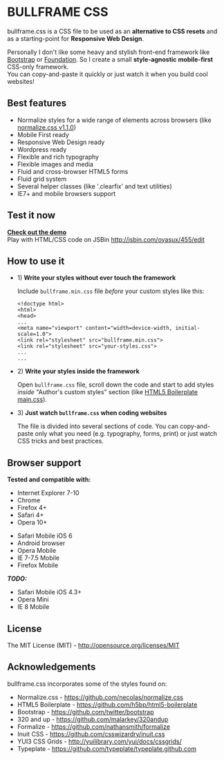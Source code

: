 <h1>BULLFRAME CSS</h1>
<p>bullframe.css is a CSS file to be used as an <b>alternative to CSS resets</b> and as a starting-point for <b>Responsive Web Design</b>.</p>
<p>Personally I don't like some heavy and stylish front-end framework like <a href="http://twitter.github.com/bootstrap/" title="Twitter Bootstrap">Bootstrap</a> or <a href="http://foundation.zurb.com/" title="Zurb Foundation">Foundation</a>. So I create a small <b>style-agnostic mobile-first</b> CSS-only framework.<br>
You can copy-and-paste it quickly or just watch it when you build cool websites!


<h2>Best features</h2>
<ul>
  <li>Normalize styles for a wide range of elements across browsers (like 
  <a href="https://github.com/necolas/normalize.css/tree/v1.1.0" title="normalize.css">normalize.css v1.1.0</a>)</li>
  <li>Mobile First ready</li>
  <li>Responsive Web Design ready</li>
  <li>Wordpress ready</li>
  <li>Flexible and rich typography</li>
  <li>Flexible images and media</li>
  <li>Fluid and cross-browser HTML5 forms</li>
  <li>Fluid grid system</li>
  <li>Several helper classes (like '.clearfix' and text utilities)</li>
  <li>IE7+ and mobile browsers support</li>
</ul>


<h2>Test it now</h2>
<p><b><a href="http://jsbin.com/oyasux/455/quiet" title="bullframe demo page - JSBin">Check out the demo</a></b><br>
Play with HTML/CSS code on JSBin <a href="http://jsbin.com/oyasux/455/edit" title="bullframe demo page - JSBin">http://jsbin.com/oyasux/455/edit</a></p>


<h2>How to use it</h2>
<ul>
  <li>
    <p>1) <b>Write your styles without ever touch the framework</b></p>
    <p>Include <code>bullframe.min.css</code> file <i>before</i> your custom styles like this:</p>
<pre><code>&lt;!doctype html>
&lt;html>
&lt;head>
...
&lt;meta name="viewport" content="width=device-width, initial-scale=1.0">
&lt;link rel="stylesheet" src="bullframe.min.css"></mark>
&lt;link rel="stylesheet" src="your-styles.css">
...
...</code></pre>
  </li>
</ul>
<ul>
  <li>
    <p>2) <b>Write your styles inside the framework</b></p>
  <p>Open <code>bullframe.css</code> file, scroll down the code and start to add styles <i>inside</i>
"Author's custom styles" section (like <a href="https://github.com/h5bp/html5-boilerplate/blob/master/css/main.css" title="HTML5 Boilerplate main.css">HTML5 Boilerplate main.css</a>).</p>
  </li>
</ul>
<ul>
  <li>
    <p>3) <b>Just watch <code>bullframe.css</code> when coding websites</b></p>
  <p>The file is divided into several sections of code. You can copy-and-paste only what you need (e.g. typography, forms, print) or just watch CSS tricks and best practices.</p>
  </li>
</ul>


<h2>Browser support</h2>
<b>Tested and compatible with:</b>
<ul>
  <li>Internet Explorer 7-10</li>
  <li>Chrome</li>
  <li>Firefox 4+</li>
  <li>Safari 4+</li>
  <li>Opera 10+</li>
</ul>
<ul>
  <li>Safari Mobile iOS 6</li>
  <li>Android browser</li>
  <li>Opera Mobile</li>
  <li>IE 7-7.5 Mobile</li>
  <li>Firefox Mobile</li>
</ul>
<b><i>TODO:</i></b>
<ul>
  <li>Safari Mobile iOS 4.3+</li>
  <li>Opera Mini</li>
  <li>IE 8 Mobile</li>
</ul>


<h2>License</h2>
<p>The MIT License (MIT) - <a href="http://opensource.org/licenses/MIT" title="The MIT License">http://opensource.org/licenses/MIT</a></p>


<h2>Acknowledgements</h2>
bullframe.css incorporates some of the styles found on:
<ul>
  <li>Normalize.css - <a href="https://github.com/necolas/normalize.css" title="">https://github.com/necolas/normalize.css</a></li>
  <li>HTML5 Boilerplate - <a href="https://github.com/h5bp/html5-boilerplate" title="">https://github.com/h5bp/html5-boilerplate</a></li>
  <li>Bootstrap - <a href="https://github.com/twitter/bootstrap" title="">https://github.com/twitter/bootstrap</a></li>
  <li>320 and up - <a href="https://github.com/malarkey/320andup" title="">https://github.com/malarkey/320andup</a></li>
  <li>Formalize - <a href="https://github.com/nathansmith/formalize" title="">https://github.com/nathansmith/formalize</a></li>
  <li>Inuit CSS - <a href="https://github.com/csswizardry/inuit.css" title="">https://github.com/csswizardry/inuit.css</a></li>
  <li>YUI3 CSS Grids - <a href="http://yuilibrary.com/yui/docs/cssgrids/" title="">http://yuilibrary.com/yui/docs/cssgrids/</a></li>
  <li>Typeplate - <a href="https://github.com/typeplate/typeplate.github.com" title="">https://github.com/typeplate/typeplate.github.com</a></li>
</ul>